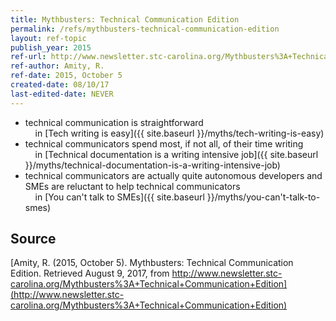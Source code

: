```yaml
---
title: Mythbusters: Technical Communication Edition
permalink: /refs/mythbusters-technical-communication-edition
layout: ref-topic
publish_year: 2015
ref-url: http://www.newsletter.stc-carolina.org/Mythbusters%3A+Technical+Communication+Edition
ref-author: Amity, R.
ref-date: 2015, October 5
created-date: 08/10/17
last-edited-date: NEVER
---
```


* technical communication is straightforward<br />&nbsp;&nbsp;&nbsp;&nbsp;in [Tech writing is easy]({{ site.baseurl }}/myths/tech-writing-is-easy)
* technical communicators spend most, if not all, of their time writing<br />&nbsp;&nbsp;&nbsp;&nbsp;in [Technical documentation is a writing intensive job]({{ site.baseurl }}/myths/technical-documentation-is-a-writing-intensive-job)
* technical communicators are actually quite autonomous
developers and SMEs are reluctant to help technical communicators<br />&nbsp;&nbsp;&nbsp;&nbsp;in [You can't talk to SMEs]({{ site.baseurl }}/myths/you-can't-talk-to-smes)

## Source

[Amity, R. (2015, October 5). Mythbusters: Technical Communication Edition. Retrieved August 9, 2017, from http://www.newsletter.stc-carolina.org/Mythbusters%3A+Technical+Communication+Edition](http://www.newsletter.stc-carolina.org/Mythbusters%3A+Technical+Communication+Edition)
